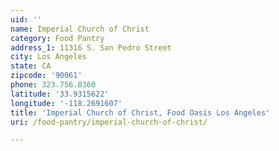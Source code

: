 ```yaml
---
uid: ''
name: Imperial Church of Christ
category: Food Pantry
address_1: 11316 S. San Pedro Street
city: Los Angeles
state: CA
zipcode: '90061'
phone: 323.756.0360
latitude: '33.9315622'
longitude: '-118.2691607'
title: 'Imperial Church of Christ, Food Oasis Los Angeles'
uri: /food-pantry/imperial-church-of-christ/

---
```


